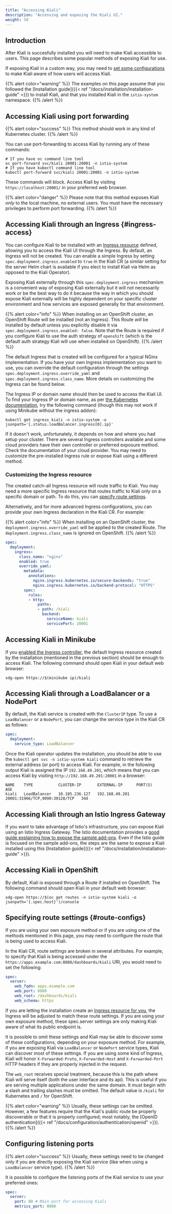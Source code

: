 ```yaml
---
title: "Accessing Kiali"
description: "Accessing and exposing the Kiali UI."
weight: 50
---
```


## Introduction

After Kiali is succesfully installed you will need to make Kiali accessible to users.  This page describes some popular methods of exposing Kiali for use.

If exposing Kiali in a custom way,  you may need to [set some configurations](#route-configs)
to make Kiali aware of how users will access Kiali.

{{% alert color="warning" %}}
The examples on this page assume that you followed the [Installation guide]({{< ref "/docs/installation/installation-guide" >}}) to install Kiali, and that you
installed Kiali in the `istio-system` namespace.
{{% /alert %}}


## Accessing Kiali using port forwarding

{{% alert color="success" %}}
This method should work in any kind of Kubernetes cluster.
{{% /alert %}}

You can use port-forwarding to access Kiali by running any of these commands:

```
# If you have oc command line tool
oc port-forward svc/kiali 20001:20001 -n istio-system
# If you have kubectl command line tool
kubectl port-forward svc/kiali 20001:20001 -n istio-system
```

These commands will block. Access Kiali by visiting `https://localhost:20001/` in
your preferred web browser.

{{% alert color="danger" %}}
Please note that this method exposes Kiali *only* to the local machine, no external users.  You must
have the necessary privileges to perform port forwarding.
{{% /alert %}}

## Accessing Kiali through an Ingress {#ingress-access}

You can configure Kiali to be installed with an
[Ingress resource](https://github.com/kiali/kiali-operator/blob/master/roles/default/kiali-deploy/templates/kubernetes/ingress.yaml)
defined, allowing you to access
the Kiali UI through the Ingress. By default, an Ingress will not be created. You can
enable a simple Ingress by setting `spec.deployment.ingress.enabled` to `true` in the Kiali
CR (a similar setting for the server Helm chart is available if you elect to install Kiali
via Helm as opposed to the Kiali Operator).

Exposing Kiali externally through this `spec.deployment.ingress` mechanism is a
convenient way of exposing Kiali externally but it will not necessarily work or
be the best way to do it because the way in which you should expose Kiali
externally will be highly dependent on your specific cluster environment and
how services are exposed generally for that environment.

{{% alert color="info" %}}
When installing on an OpenShift cluster, an OpenShift Route will be installed (not an Ingress).
This Route *will* be installed by default unless you explicitly
disable it via `spec.deployment.ingress.enabled: false`. Note that the Route is required
if you configure Kiali to use the auth strategy of `openshift` (which is the default
auth strategy Kiali will use when installed on OpenShift).
{{% /alert %}}

The default Ingress that is created will be configured for a typical NGinx implementation. If you have your own
Ingress implementation you want to use, you can override the default configuration through
the settings `spec.deployment.ingress.override_yaml` and `spec.deployment.ingress.class_name`.
More details on customizing the Ingress can be found below.

The Ingress IP or domain name should then be used to access the Kiali UI. To find your Ingress IP or domain name, as per
[the Kubernetes documentation](https://kubernetes.io/docs/tasks/access-application-cluster/ingress-minikube/#create-an-ingress),
try the following command (though this may not work if using Minikube without the ingress addon):

```
kubectl get ingress kiali -n istio-system -o jsonpath='{.status.loadBalancer.ingress[0].ip}'
```

If it doesn't work, unfortunately, it depends on how and where you had setup
your cluster. There are several Ingress controllers available and some cloud
providers have their own controller or preferred exposure method. Check
the documentation of your cloud provider. You may need to customize the
pre-installed Ingress rule or expose Kiali using a different method.

### Customizing the Ingress resource

The created catch-all Ingress resource will route traffic to Kiali. You may need a more specific Ingress resource that routes traffic
to Kiali only on a specific domain or path. To do this, you can [specify route settings](#route-configs).

Alternatively, and for more advanced Ingress configurations, you can provide your own
Ingress declaration in the Kiali CR. For example:

{{% alert color="info" %}}
When installing on an OpenShift cluster, the `deployment.ingress.override_yaml` will be applied
to the created Route. The `deployment.ingress.class_name` is ignored on OpenShift.
{{% /alert %}}

```yaml
spec:
  deployment:
    ingress:
      class_name: "nginx"
      enabled: true
      override_yaml:
        metadata:
          annotations:
            nginx.ingress.kubernetes.io/secure-backends: "true"
            nginx.ingress.kubernetes.io/backend-protocol: "HTTPS"
        spec:
          rules:
          - http:
              paths:
              - path: /kiali
                backend:
                  serviceName: kiali
                  servicePort: 20001
```

## Accessing Kiali in Minikube

If you [enabled the Ingress controller](https://kubernetes.io/docs/tasks/access-application-cluster/ingress-minikube/#enable-the-ingress-controller),
the default Ingress resource created by the installation (mentioned in the previous section) should be enough to access
Kiali. The following command should open Kiali in your default web browser:

```
xdg-open https://$(minikube ip)/kiali
```

## Accessing Kiali through a LoadBalancer or a NodePort

By default, the Kiali service is created with the `ClusterIP` type. To use a
`LoadBalancer` or a `NodePort`, you can change the service type in the Kiali CR as
follows:

```yaml
spec:
  deployment:
    service_type: LoadBalancer
```

Once the Kiali operator updates the installation, you should be able to use
the `kubectl get svc -n istio-system kiali` command to retrieve the external
address (or port) to access Kiali. For example, in the following output Kiali
is assigned the IP `192.168.49.201`, which means that you can access Kiali by
visiting `http://192.168.49.201:20001` in a browser:

```
NAME    TYPE           CLUSTER-IP       EXTERNAL-IP      PORT(S)                          AGE
kiali   LoadBalancer   10.105.236.127   192.168.49.201   20001:31966/TCP,9090:30128/TCP   34d
```

## Accessing Kiali through an Istio Ingress Gateway

If you want to take advantage of Istio's infrastructure, you can expose Kiali
using an Istio Ingress Gateway. The Istio documentation provides a
[good guide explaining how to expose the sample add-ons](https://istio.io/latest/docs/tasks/observability/gateways/).
Even if the Istio guide is focused on the sample add-ons, the steps are the same to expose a Kiali
installed using this [Installation guide]({{< ref "/docs/installation/installation-guide" >}}).

## Accessing Kiali in OpenShift

By default, Kiali is exposed through a Route if installed on OpenShift. The following command
should open Kiali in your default web browser:

```
xdg-open https://$(oc get routes -n istio-system kiali -o jsonpath='{.spec.host}')/console
```

## Specifying route settings {#route-configs}

If you are using your own exposure method or if you are using one of
the methods mentioned in this page, you may need to configure the route that is
being used to access Kiali.

In the Kiali CR, route settings are broken in several attributes. For example,
to specify that Kiali is being accessed under the
`https://apps.example.com:8080/dashboards/kiali` URI, you would need to set the
following:

```yaml
spec:
  server:
    web_fqdn: apps.example.com
    web_port: 8080
    web_root: /dashboards/kiali
    web_schema: https
```

If you are letting the installation create an [Ingress resource for you](#ingress-access),
the Ingress will be adjusted to match these route settings.
If you are using your own exposure method, these spec.server settings are only making Kiali aware
of what its public endpoint is.

It is possible to omit these settings and Kiali may be able to discover some of
these configurations, depending on your exposure method. For example, if you
are exposing Kiali via `LoadBalancer` or `NodePort` service types, Kiali can
discover most of these settings. If you are using some kind of Ingress, Kiali
will honor `X-Forwarded-Proto`, `X-Forwarded-Host` and `X-Forwarded-Port` HTTP
headers if they are properly injected in the request.

The `web_root` receives special treatment, because this is the path where Kiali
will serve itself (both the user interface and its api). This is useful if you
are serving multiple applications under the same domain. It must begin with a
slash and trailing slashes must be omitted. The default value is `/kiali` for
Kubernetes and `/` for OpenShift.

{{% alert color="warning" %}}
Usually, these settings can be omitted. However, a few features require
that the Kiali's public route be properly discoverable or that it is properly
configured; most notably, the [OpenID authentication]({{< ref "/docs/configuration/authentication/openid" >}}).
{{% /alert %}}

## Configuring listening ports

{{% alert color="success" %}}
Usually, these settings need to be changed only if you are directly
exposing the Kiali service (like when using a `LoadBalancer` service type).
{{% /alert %}}

It is possible to configure the listening ports of the Kiali service to use
your preferred ones:

```yaml
spec:
  server:
    port: 80 # Main port for accessing Kiali
    metrics_port: 8080
```

